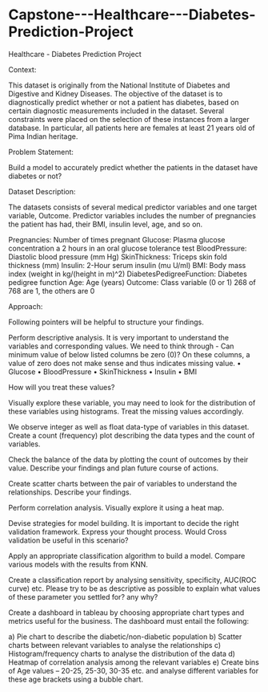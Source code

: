 # Capstone---Healthcare---Diabetes-Prediction-Project
Healthcare - Diabetes Prediction Project

Context:

This dataset is originally from the National Institute of Diabetes and Digestive and Kidney Diseases. The objective of the dataset is to diagnostically predict whether or not a patient has diabetes, based on certain diagnostic measurements included in the dataset. Several constraints were placed on the selection of these instances from a larger database. In particular, all patients here are females at least 21 years old of Pima Indian heritage.

Problem Statement:

Build a model to accurately predict whether the patients in the dataset have diabetes or not?

Dataset Description:

The datasets consists of several medical predictor variables and one target variable, Outcome. Predictor variables includes the number of pregnancies the patient has had, their BMI, insulin level, age, and so on.

Pregnancies: Number of times pregnant Glucose: Plasma glucose concentration a 2 hours in an oral glucose tolerance test BloodPressure: Diastolic blood pressure (mm Hg) SkinThickness: Triceps skin fold thickness (mm) Insulin: 2-Hour serum insulin (mu U/ml) BMI: Body mass index (weight in kg/(height in m)^2) DiabetesPedigreeFunction: Diabetes pedigree function Age: Age (years) Outcome: Class variable (0 or 1) 268 of 768 are 1, the others are 0

Approach:

Following pointers will be helpful to structure your findings.

Perform descriptive analysis. It is very important to understand the variables and corresponding values. We need to think through - Can minimum value of below listed columns be zero (0)? On these columns, a value of zero does not make sense and thus indicates missing value. • Glucose • BloodPressure • SkinThickness • Insulin • BMI

How will you treat these values?

Visually explore these variable, you may need to look for the distribution of these variables using histograms. Treat the missing values accordingly.

We observe integer as well as float data-type of variables in this dataset. Create a count (frequency) plot describing the data types and the count of variables.

Check the balance of the data by plotting the count of outcomes by their value. Describe your findings and plan future course of actions.

Create scatter charts between the pair of variables to understand the relationships. Describe your findings.

Perform correlation analysis. Visually explore it using a heat map.

Devise strategies for model building. It is important to decide the right validation framework. Express your thought process. Would Cross validation be useful in this scenario?

Apply an appropriate classification algorithm to build a model. Compare various models with the results from KNN.

Create a classification report by analysing sensitivity, specificity, AUC(ROC curve) etc. Please try to be as descriptive as possible to explain what values of these parameter you settled for? any why?

Create a dashboard in tableau by choosing appropriate chart types and metrics useful for the business. The dashboard must entail the following:

a) Pie chart to describe the diabetic/non-diabetic population b) Scatter charts between relevant variables to analyse the relationships c) Histogram/frequency charts to analyse the distribution of the data d) Heatmap of correlation analysis among the relevant variables e) Create bins of Age values – 20-25, 25-30, 30-35 etc. and analyse different variables for these age brackets using a bubble chart.
